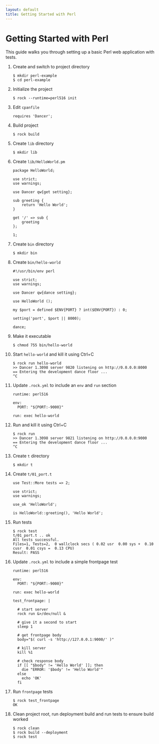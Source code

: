 ```yaml
---
layout: default
title: Getting Started with Perl
---
```


# Getting Started with Perl

This guide walks you through setting up a basic Perl web application with
tests.

 1. Create and switch to project directory

        $ mkdir perl-example
        $ cd perl-example

 1. Initialize the project

        $ rock --runtime=perl516 init

 1. Edit `cpanfile`

        requires 'Dancer';

 1. Build project

        $ rock build

 1. Create `lib` directory

        $ mkdir lib

 1. Create `lib/HelloWorld.pm`

        package HelloWorld;

        use strict;
        use warnings;

        use Dancer qw{get setting};

        sub greeting {
            return 'Hello World';
        }

        get '/' => sub {
            greeting
        };

        1;

 1. Create `bin` directory

        $ mkdir bin

 1. Create `bin/hello-world`

        #!/usr/bin/env perl

        use strict;
        use warnings;

        use Dancer qw{dance setting};

        use HelloWorld ();

        my $port = defined $ENV{PORT} ? int($ENV{PORT}) : 0;

        setting('port', $port || 8000);

        dance;

 1. Make it executable

        $ chmod 755 bin/hello-world

 1. Start `hello-world` and kill it using Ctrl+C

        $ rock run hello-world
        >> Dancer 1.3098 server 9820 listening on http://0.0.0.0:8000
        == Entering the development dance floor ...
        ^C

 1. Update `.rock.yml` to include an `env` and `run` section

        runtime: perl516

        env:
          PORT: "${PORT:-9000}"

        run: exec hello-world

 1. Run and kill it using Ctrl+C

        $ rock run
        >> Dancer 1.3098 server 9821 listening on http://0.0.0.0:9000
        == Entering the development dance floor ...
        ^C

 1. Create `t` directory

        $ mkdir t

 1. Create `t/01_port.t`

        use Test::More tests => 2;

        use strict;
        use warnings;

        use_ok 'HelloWorld';

        is HelloWorld::greeting(), 'Hello World';

 1. Run tests

        $ rock test
        t/01_port.t .. ok   
        All tests successful.
        Files=1, Tests=2,  0 wallclock secs ( 0.02 usr  0.00 sys +  0.10 cusr  0.01 csys =  0.13 CPU)
        Result: PASS

 1. Update `.rock.yml` to include a simple frontpage test

        runtime: perl516

        env:
          PORT: "${PORT:-9000}"

        run: exec hello-world

        test_frontpage: |

          # start server
          rock run &>/dev/null &

          # give it a second to start
          sleep 1

          # get frontpage body
          body="$( curl -s 'http://127.0.0.1:9000/' )"

          # kill server
          kill %1

          # check response body
          if [[ "$body" != 'Hello World' ]]; then
            die "ERROR: '$body' != 'Hello World'"
          else
            echo 'OK'
          fi

 1. Run `frontpage` tests

        $ rock test_frontpage
        OK

 1. Clean project root, run deployment build and run tests to ensure build worked

        $ rock clean
        $ rock build --deployment
        $ rock test
